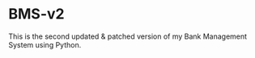 # BMS-v2
This is the second updated &amp; patched version of my Bank Management System using Python.
